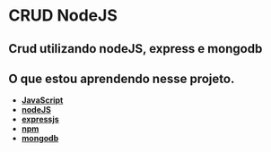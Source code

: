 # CRUD NodeJS
## Crud utilizando nodeJS, express e mongodb

## O que estou aprendendo nesse projeto.
* **[JavaScript](https://developer.mozilla.org/pt-BR/docs/Web/JavaScript)**
* **[nodeJS](https://nodejs.org/en/docs/)**
* **[expressjs](https://expressjs.com/pt-br/)**
* **[npm](https://www.npmjs.com/)**
* **[mongodb](https://www.mongodb.com/docs/)**
